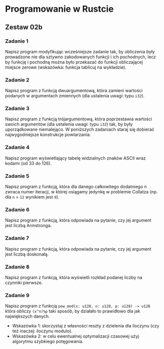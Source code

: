 # Programowanie w Rustcie

## Zestaw 02b

### Zadanie 1

Napisz program modyfikując wcześniejsze zadanie tak, by obliczenia były prowadzone nie dla sztywno zakodowanych funkcji i ich pochodnych, lecz by funkcję i pochodną można było przekazać do funkcji obliczającej miejsce zerowe (wskazówka: funkcja tablicuj na wykładzie).

### Zadanie 2

Napisz program z funkcją dwuargumentową, która zamieni wartości podanych w argumentach zmiennych (dla ustalenia uwagi: typu ```i32```).

### Zadanie 3

Napisz program z funkcją trójargumentową, która poprzestawia wartości swoich argumentów (dla ustalenia uwagi: typu ```i32```) tak, by były uporządkowane niemalejąco. W poniższych zadaniach staraj się dobierać najwygodniejsze konstrukcje powtarzania.

### Zadanie 4

Napisz program wyświetlający tabelę widzialnych znaków ASCII wraz kodami (od 33 do 126).

### Zadanie 5

Napisz program z funkcją, która dla danego całkowitego dodatniego n zwraca numer iteracji, w której osiągamy jedynkę w problemie Collatza (np. dla ```n``` = ```12``` wynikiem jest ```9```).

### Zadanie 6

Napisz program z funkcją, która odpowiada na pytanie, czy jej argument jest liczbą Armstronga.

### Zadanie 7

Napisz program z funkcją, która odpowiada na pytanie, czy jej argument jest liczbą doskonałą.

### Zadanie 8

Napisz program z funkcją, która wyświetli rozkład podanej liczby na czynniki pierwsze.

### Zadanie 9

Napisz program z funkcją ```pow_mod(x: u128, n: u128, p: u128) -> u128``` która obliczy ```(x^n)%p``` taki sposób, by działało to prawidłowo dla jak największych danych.
- Wskazówka 1: skorzystaj z własności reszty z dzielenia dla iloczynu (czy też inaczej: iloczynu modulo).
- Wskazówka 2: w celu ewentualnej optymalizacji czasowej użyj algorytmu szybkiego potęgowania.
